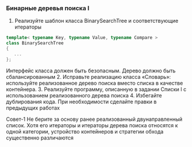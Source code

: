 ### Бинарные деревья поиска I
1. Реализуйте шаблон класса BinarySearchTree и соответствующие итераторы
```cpp
template< typename Key, typename Value, typename Compare >
class BinarySearchTree
{
   ...
};
```
Интерфейс класса должен быть безопасным. Дерево должно быть сбалансированным
2. Исправьте реализацию класса «Словарь»: используйте реализованное дерево поиска вместо списка
в качестве контейнера.
3. Реализуйте программу, описанную в задании Списки I с использованием реализованного дерева
поиска
4. Избегайте дублирования кода. При необходимости сделайте правки в предыдущих работах
   
Совет-1 Не берите за основу ранее реализованный двунаправленный список. Хотя его итераторы и итераторы
дерева поиска относятся к одной категории, устройство контейнеров и стратегии обхода существенно
различаются
